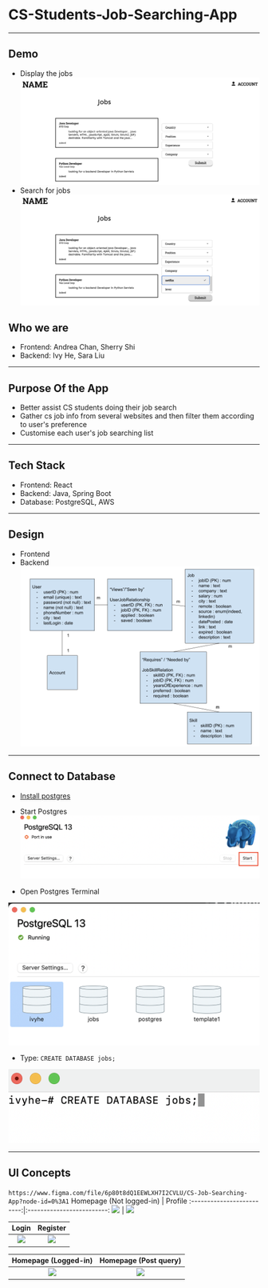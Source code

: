 # CS-Students-Job-Searching-App
---
## Demo
 - Display the jobs
  ![Alt text](./img/dispaly.png)
 - Search for jobs
  ![Alt text](./img/search.png)
 

## Who we are
 - Frontend: Andrea Chan, Sherry Shi
 - Backend: Ivy He, Sara Liu
 
 ---
 
 ## Purpose Of the App
 - Better assist CS students doing their job search 
 - Gather cs job info from several websites and then filter them according to user's preference
 - Customise each user's job searching list
 
 ---
 ## Tech Stack
 - Frontend: React
 - Backend: Java, Spring Boot
 - Database: PostgreSQL, AWS

 ---
 ## Design 
 - Frontend
 - Backend
  ![Alt text](./img/backend.png?raw=true "Optional Title")
 
---
## Connect to Database
- [Install postgres](https://postgresapp.com/downloads.html)

- Start Postgres
 ![Alt text](./img/postgres.png)
   
- Open Postgres Terminal
 
 ![Alt text](./img/postgresTerminal.png)
   
- Type:  `CREATE DATABASE jobs;`
 
 ![Alt text](./img/postgresTerminal2.png)


 ---
 ## UI Concepts
 `
 https://www.figma.com/file/6p80t8dQ1EEWLXH7I2CVLU/CS-Job-Searching-App?node-id=0%3A1
 `
 Homepage (Not logged-in)             |  Profile
 :-------------------------:|:-------------------------:
 <img src="https://user-images.githubusercontent.com/69441734/122992725-4b13b700-d35b-11eb-93e4-7f56b0d78163.png" width="450">  |  <img  src="https://user-images.githubusercontent.com/69441734/122992878-7c8c8280-d35b-11eb-9d15-548f6a8788d5.png" width="450">

 Login             |  Register
 :-------------------------:|:-------------------------:
 <img src="https://user-images.githubusercontent.com/69441734/122992788-6088e100-d35b-11eb-9e4c-9fee658b60d2.png" width="450">  |  <img  src="https://user-images.githubusercontent.com/69441734/122992840-6ed6fd00-d35b-11eb-8394-1dc81a792006.png" width="450">


 Homepage (Logged-in)             |  Homepage (Post query)
 :-------------------------:|:-------------------------:
 <img src="https://user-images.githubusercontent.com/69441734/122992981-9a59e780-d35b-11eb-8522-a484e7620af0.png" width="450">  |  <img  src="https://user-images.githubusercontent.com/69441734/122992995-9f1e9b80-d35b-11eb-9109-5f7ef20eb154.png" width="450">

